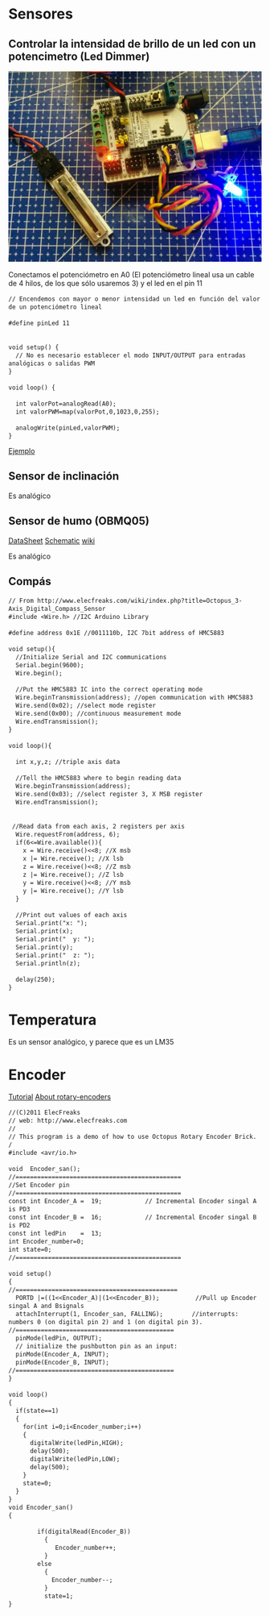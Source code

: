 # Sensores

## Controlar la intensidad de brillo de un led con un potencimetro (Led Dimmer)

![IMG_20160702_133714.jpg](./images/IMG_20160702_133714.jpg)

Conectamos el potenciómetro en A0 (El potenciómetro lineal usa un cable de 4 hilos, de los que sólo usaremos 3) y el led en el pin 11


    // Encendemos con mayor o menor intensidad un led en función del valor de un potenciómetro lineal

    #define pinLed 11


    void setup() {
      // No es necesario establecer el modo INPUT/OUTPUT para entradas analógicas o salidas PWM
    }

    void loop() {

      int valorPot=analogRead(A0);
      int valorPWM=map(valorPot,0,1023,0,255);

      analogWrite(pinLed,valorPWM);
    }

[Ejemplo](./Ejemplos/LedDimmer/LedDimmer.ino)

## Sensor de inclinación

Es analógico

## Sensor de humo (OBMQ05)

[DataSheet](http://elecfreaks.com/estore/download/EF04029-MQ5.pdf)
[Schematic](http://elecfreaks.com/estore/download/EF04029-GAS.pdf)
[wiki](http://www.elecfreaks.com/wiki/index.php?title=Octopus_Smoke_Sensor_MQ-2/MQ-5_Brick)

Es analógico

## Compás

    // From http://www.elecfreaks.com/wiki/index.php?title=Octopus_3-Axis_Digital_Compass_Sensor
    #include <Wire.h> //I2C Arduino Library

    #define address 0x1E //0011110b, I2C 7bit address of HMC5883

    void setup(){
      //Initialize Serial and I2C communications
      Serial.begin(9600);
      Wire.begin();

      //Put the HMC5883 IC into the correct operating mode
      Wire.beginTransmission(address); //open communication with HMC5883
      Wire.send(0x02); //select mode register
      Wire.send(0x00); //continuous measurement mode
      Wire.endTransmission();
    }

    void loop(){

      int x,y,z; //triple axis data

      //Tell the HMC5883 where to begin reading data
      Wire.beginTransmission(address);
      Wire.send(0x03); //select register 3, X MSB register
      Wire.endTransmission();


     //Read data from each axis, 2 registers per axis
      Wire.requestFrom(address, 6);
      if(6<=Wire.available()){
        x = Wire.receive()<<8; //X msb
        x |= Wire.receive(); //X lsb
        z = Wire.receive()<<8; //Z msb
        z |= Wire.receive(); //Z lsb
        y = Wire.receive()<<8; //Y msb
        y |= Wire.receive(); //Y lsb
      }

      //Print out values of each axis
      Serial.print("x: ");
      Serial.print(x);
      Serial.print("  y: ");
      Serial.print(y);
      Serial.print("  z: ");
      Serial.println(z);

      delay(250);
    }

# Temperatura

Es un sensor analógico, y parece que es un LM35

# Encoder

[Tutorial](http://bildr.org/2012/08/rotary-encoder-arduino/)
[About rotary-encoders](http://playground.arduino.cc/Main/RotaryEncoders)

    //(C)2011 ElecFreaks
    // web: http://www.elecfreaks.com
    //
    // This program is a demo of how to use Octopus Rotary Encoder Brick.
    /
    #include <avr/io.h>

    void  Encoder_san();
    //==============================================
    //Set Encoder pin
    //==============================================
    const int Encoder_A =  19;            // Incremental Encoder singal A is PD3
    const int Encoder_B =  16;            // Incremental Encoder singal B is PD2
    const int ledPin    =  13;
    int Encoder_number=0;
    int state=0;
    //==============================================

    void setup()
    {
    //=============================================  
      PORTD |=((1<<Encoder_A)|(1<<Encoder_B));          //Pull up Encoder singal A and Bsignals
      attachInterrupt(1, Encoder_san, FALLING);        //interrupts: numbers 0 (on digital pin 2) and 1 (on digital pin 3).
    //============================================
      pinMode(ledPin, OUTPUT);      
      // initialize the pushbutton pin as an input:
      pinMode(Encoder_A, INPUT);
      pinMode(Encoder_B, INPUT);
    //============================================    
    }

    void loop()
    {
      if(state==1)
      {  
        for(int i=0;i<Encoder_number;i++)
        {
          digitalWrite(ledPin,HIGH);
          delay(500);
          digitalWrite(ledPin,LOW);
          delay(500);
        }
        state=0;
      }
    }
    void Encoder_san()
    {  

            if(digitalRead(Encoder_B))
              {
                 Encoder_number++;
              }
            else
              {  
                Encoder_number--;
              }     
              state=1;
    }
